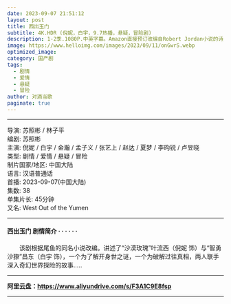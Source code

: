 ```yaml
---
date: 2023-09-07 21:51:12
layout: post
title: 西出玉门
subtitle: 4K.HDR (倪妮，白宇，9.7热播，悬疑，冒险剧) 
description: 1-2季.1080P.中英字幕。Amazon直接预订改编自Robert Jordan小说的诗史奇幻剧《时光之轮 The Wheel of Time》，剧集版由Rafe Judkins负责制片。《时光之轮》小说系列共有14部+一部前传（后3部因作者Robert Jordan逝世，改由Brandon Sanderson接手），剧集讲述在一个魔法世界里，只有女性能使用一种被称为两极力的力量，而她们被称为两仪师...
image: https://www.helloimg.com/images/2023/09/11/onGwrS.webp
optimized_image: 
category: 国产剧
tags:
  - 剧情
  - 爱情
  - 悬疑
  - 冒险
author: 对酒当歌
paginate: true
---
```


---

导演: 苏照彬 / 林子平  
编剧: 苏照彬  
主演: 倪妮 / 白宇 / 金瀚 / 孟子义 / 张艺上 / 赵达 / 夏梦 / 李昀锐 / 卢昱晓  
类型: 剧情 / 爱情 / 悬疑 / 冒险  
制片国家/地区: 中国大陆  
语言: 汉语普通话  
首播: 2023-09-07(中国大陆)  
集数: 38  
单集片长: 45分钟  
又名: West Out of the Yumen  

---

#### 西出玉门 剧情简介 · · · · · ·

　　该剧根据尾鱼的同名小说改编。讲述了“沙漠玫瑰”叶流西（倪妮 饰）与“智勇沙獠”昌东（白宇 饰），一个为了解开身世之谜，一个为破解过往真相，两人联手深入奇幻世界探险的故事.....  

---

**阿里云盘：<https://www.aliyundrive.com/s/F3A1C9E8fsp>**

---
